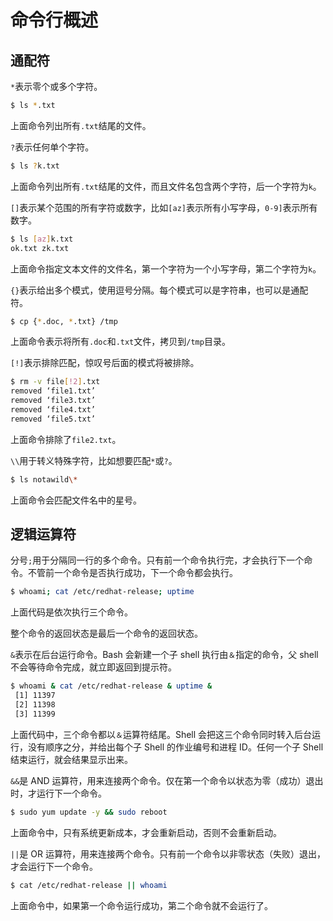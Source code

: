 # 命令行概述

## 通配符

`*`表示零个或多个字符。

```bash
$ ls *.txt
```

上面命令列出所有`.txt`结尾的文件。

`?`表示任何单个字符。

```bash
$ ls ?k.txt
```

上面命令列出所有`.txt`结尾的文件，而且文件名包含两个字符，后一个字符为`k`。

`[]`表示某个范围的所有字符或数字，比如`[az]`表示所有小写字母，`0-9]`表示所有数字。

```bash
$ ls [az]k.txt
ok.txt zk.txt
```

上面命令指定文本文件的文件名，第一个字符为一个小写字母，第二个字符为`k`。

`{}`表示给出多个模式，使用逗号分隔。每个模式可以是字符串，也可以是通配符。

```bash
$ cp {*.doc, *.txt} /tmp
```

上面命令表示将所有`.doc`和`.txt`文件，拷贝到`/tmp`目录。

`[!]`表示排除匹配，惊叹号后面的模式将被排除。

```bash
$ rm -v file[!2].txt
removed ‘file1.txt’
removed ‘file3.txt’
removed ‘file4.txt’
removed ‘file5.txt’
```

上面命令排除了`file2.txt`。

`\\`用于转义特殊字符，比如想要匹配`*`或`?`。

```bash
$ ls notawild\*
```

上面命令会匹配文件名中的星号。

## 逻辑运算符

分号`;`用于分隔同一行的多个命令。只有前一个命令执行完，才会执行下一个命令。不管前一个命令是否执行成功，下一个命令都会执行。

```bash
$ whoami; cat /etc/redhat-release; uptime
```

上面代码是依次执行三个命令。

整个命令的返回状态是最后一个命令的返回状态。

`&`表示在后台运行命令。Bash 会新建一个子 shell 执行由`＆`指定的命令，父 shell 不会等待命令完成，就立即返回到提示符。

```bash
$ whoami & cat /etc/redhat-release & uptime &
 [1] 11397
 [2] 11398
 [3] 11399
 ```

上面代码中，三个命令都以`＆`运算符结尾。Shell 会把这三个命令同时转入后台运行，没有顺序之分，并给出每个子 Shell 的作业编号和进程 ID。任何一个子 Shell 结束运行，就会结果显示出来。

`&&`是 AND 运算符，用来连接两个命令。仅在第一个命令以状态为零（成功）退出时，才运行下一个命令。

```bash
$ sudo yum update -y && sudo reboot
```

上面命令中，只有系统更新成本，才会重新启动，否则不会重新启动。

`||`是 OR 运算符，用来连接两个命令。只有前一个命令以非零状态（失败）退出，才会运行下一个命令。

```bash
$ cat /etc/redhat-release || whoami
```

上面命令中，如果第一个命令运行成功，第二个命令就不会运行了。

